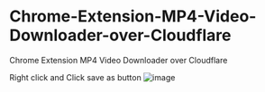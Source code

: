 # Chrome-Extension-MP4-Video-Downloader-over-Cloudflare
Chrome Extension MP4 Video Downloader over Cloudflare

Right click and Click save as button
![image](https://github.com/UniverseMaker/Chrome-Extension-MP4-Video-Downloader-over-Cloudflare/assets/14816515/0a5e2f57-1f5f-4ed1-9378-54103e13c911)
